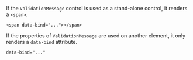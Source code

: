 If the `ValidationMessage` control is used as a stand-alone control, it renders a `<span>`. 

```DOTHTML
<span data-bind="..."></span>
```

If the properties of `ValidationMessage` are used on another element, it only renders a `data-bind` attribute.

```DOTHTML
data-bind="..."
```